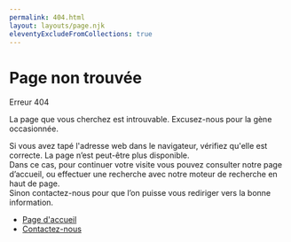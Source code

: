 ```yaml
---
permalink: 404.html
layout: layouts/page.njk
eleventyExcludeFromCollections: true
---
```

<div class="fr-container">
    <div class="fr-my-7w fr-mt-md-12w fr-mb-md-10w fr-grid-row fr-grid-row--gutters fr-grid-row--middle fr-grid-row--center">
        <div class="fr-py-0 fr-col-12 fr-col-md-6">
            <h1>Page non trouvée</h1>
            <p class="fr-text--sm fr-mb-3w">Erreur 404</p>
            <p class="fr-text--lead fr-mb-3w">La page que vous cherchez est introuvable. Excusez-nous pour la gène occasionnée.</p>
            <p class="fr-text--sm fr-mb-5w">
            Si vous avez tapé l'adresse web dans le navigateur, vérifiez qu'elle est correcte. La page n’est peut-être plus disponible.
            <br>Dans ce cas, pour continuer votre visite vous pouvez consulter notre page d’accueil, ou effectuer une recherche avec notre moteur de recherche en haut de page.                    <br>Sinon contactez-nous pour que l’on puisse vous rediriger vers la bonne information.
            </p>
            <ul class="fr-btns-group fr-btns-group--inline-md">
                <li>
                    <a class="fr-btn" href="{{ "/" | locale_url }}">
                    Page d'accueil
                    </a>    
                </li>
                <li>
                    <a class="fr-btn fr-btn--secondary" href="{{ "/contact/" | locale_url }}">
                    Contactez-nous
                    </a>
                </li>
            </ul>
        </div>
        <div class="fr-col-12 fr-col-md-3 fr-col-offset-md-1 fr-px-6w fr-px-md-0 fr-py-0">
            <svg xmlns="http://www.w3.org/2000/svg" class="fr-responsive-img fr-artwork" aria-hidden="true" width="160" height="200" viewBox="0 0 160 200">
                <use class="fr-artwork-motif" href="/artwork/background/ovoid.svg#artwork-motif"></use>
                <use class="fr-artwork-background" href="/artwork/background/ovoid.svg#artwork-background"></use>
                <g transform="translate(40, 60)">
                    <use class="fr-artwork-decorative" href="/artwork/pictograms/system/technical-error.svg#artwork-decorative"></use>
                    <use class="fr-artwork-minor" href="/artwork/pictograms/system/technical-error.svg#artwork-minor"></use>
                    <use class="fr-artwork-major" href="/artwork/pictograms/system/technical-error.svg#artwork-major"></use>
                </g>
            </svg>
        </div>
    </div>
</div>
